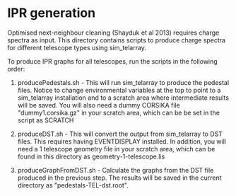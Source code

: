 # IPR generation

Optimised next-neighbour cleaning (Shayduk et al 2013) requires charge spectra as input.
This directory contains scripts to produce charge spectra for different telescope types
using sim_telarray.

To produce IPR graphs for all telescopes, run the scripts in the following order:

1. producePedestals.sh - This will run sim_telarray to produce the pedestal files. Notice to change environmental variables at the top to point to a sim_telarray installation and to a scratch area where intermediate results will be saved. You will also need a dummy CORSIKA file "dummy1.corsika.gz" in your scratch area, which can be be set in the script as SCRATCH

2. produceDST.sh - This will convert the output from sim_telarray to DST files. This requires having EVENTDISPLAY installed. In addition, you will need a 1 telescope geometry file in your scratch area, which can be found in this directory as geometry-1-telescope.lis

3. produceGraphFromDST.sh - Calculate the graphs from the DST file produced in the previous step. The results will be saved in the current directory as "pedestals-TEL-dst.root".
